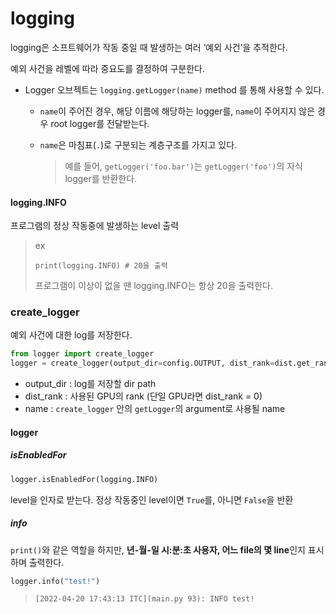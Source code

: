 # logging



 logging은 소프트웨어가 작동 중일 때 발생하는 여러 ‘예외 사건’을 추적한다.

예외 사건을 레벨에 따라 중요도를 결정하여 구분한다.



- Logger 오브젝트는 `logging.getLogger(name)` method 를 통해 사용할 수 있다.

  - `name`이 주어진 경우, 해당 이름에 해당하는 logger를, `name`이 주어지지 않은 경우 root logger를 전달받는다.

  - `name`은 마침표(`.`)로 구분되는 계층구조를 가지고 있다.

    > 예를 들어, `getLogger('foo.bar')`는 `getLogger('foo')`의 자식 logger를 반환한다.



#### logging.INFO

프로그램의 정상 작동중에 발생하는 level 출력

> ex 
>
> ```
> print(logging.INFO) # 20을 출력
> ```
>
> 프로그램이 이상이 없을 땐 logging.INFO는 항상 20을 출력한다.



### create_logger

예외 사건에 대한 log를 저장한다.

```python
from logger import create_logger
logger = create_logger(output_dir=config.OUTPUT, dist_rank=dist.get_rank(), name=f"{config.MODEL.NAME}")
```

- output_dir : log를 저장할 dir path
- dist_rank : 사용된 GPU의 rank (단일 GPU라면 dist_rank = 0)
- name : `create_logger` 안의 `getLogger`의 argument로 사용될 name



#### logger

##### isEnabledFor

```python
logger.isEnabledFor(logging.INFO)
```

level을 인자로 받는다. 정상 작동중인 level이면 `True`를, 아니면 `False`을 반환



##### info

`print()`와 같은 역할을 하지만, **년-월-일 시:분:초 사용자,  어느 file의 몇 line**인지 표시하며 출력한다.

```python
logger.info("test!")
```

> ```
> [2022-04-20 17:43:13 ITC](main.py 93): INFO test!
> ```

